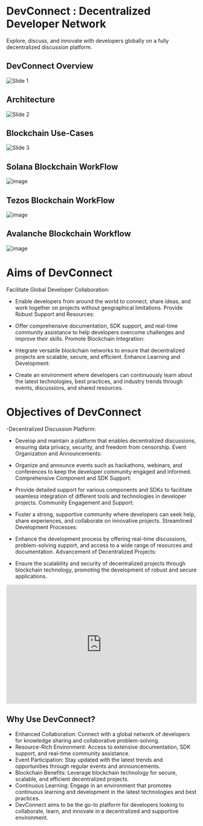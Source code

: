 # DevConnect : Decentralized Developer Network

Explore, discuss, and innovate with developers globally on a fully decentralized discussion platform.

## DevConnect Overview

![Slide 1](https://github.com/arpan-mondal/orbis/assets/66848339/4132f45f-f7d1-47b4-ae4b-b7513e3082f3)

## Architecture

![Slide 2](https://github.com/arpan-mondal/orbis/assets/66848339/91cb3573-2c26-4028-814d-db8c43da48c3)

## Blockchain Use-Cases

![Slide 3](https://github.com/arpan-mondal/orbis/assets/66848339/f7e3cc7c-3f49-4e13-80a9-7ca385738409)

## Solana Blockchain WorkFlow 

![image](https://github.com/arpan-mondal/orbis/assets/66848339/ec047b6d-bcc9-486c-8ebc-5a7d15b0224c)

## Tezos Blockchain WorkFlow 

![image](https://github.com/arpan-mondal/orbis/assets/66848339/0e3c62b9-4682-43ff-a426-b8eaf8aadd36)

## Avalanche Blockchain Workflow 

![image](https://github.com/arpan-mondal/orbis/assets/66848339/81aaf4c3-1ddb-4535-b38e-264e9b05dce0)

# Aims of DevConnect
Facilitate Global Developer Collaboration:

- Enable developers from around the world to connect, share ideas, and work together on projects without geographical limitations.
Provide Robust Support and Resources:

- Offer comprehensive documentation, SDK support, and real-time community assistance to help developers overcome challenges and improve their skills.
Promote Blockchain Integration:

- Integrate versatile blockchain networks to ensure that decentralized projects are scalable, secure, and efficient.
Enhance Learning and Development:

- Create an environment where developers can continuously learn about the latest technologies, best practices, and industry trends through events, discussions, and shared resources.

# Objectives of DevConnect

-Decentralized Discussion Platform:

- Develop and maintain a platform that enables decentralized discussions, ensuring data privacy, security, and freedom from censorship.
Event Organization and Announcements:

- Organize and announce events such as hackathons, webinars, and conferences to keep the developer community engaged and informed.
Comprehensive Component and SDK Support:

- Provide detailed support for various components and SDKs to facilitate seamless integration of different tools and technologies in developer projects.
Community Engagement and Support:

- Foster a strong, supportive community where developers can seek help, share experiences, and collaborate on innovative projects.
Streamlined Development Processes:

- Enhance the development process by offering real-time discussions, problem-solving support, and access to a wide range of resources and documentation.
Advancement of Decentralized Projects:

- Ensure the scalability and security of decentralized projects through blockchain technology, promoting the development of robust and secure applications.

<div style="position: relative; padding-bottom: 62.5%; height: 0;"><iframe src="https://www.loom.com/embed/b8a621f4431d440a83df47f3473ec139?sid=cd3c8512-e5f0-4681-ad89-322604e8fa43" frameborder="0" webkitallowfullscreen mozallowfullscreen allowfullscreen style="position: absolute; top: 0; left: 0; width: 100%; height: 100%;"></iframe></div>

## Why Use DevConnect?
- Enhanced Collaboration: Connect with a global network of developers for knowledge sharing and collaborative problem-solving.
- Resource-Rich Environment: Access to extensive documentation, SDK support, and real-time community assistance.
- Event Participation: Stay updated with the latest trends and opportunities through regular events and announcements.
- Blockchain Benefits: Leverage blockchain technology for secure, scalable, and efficient decentralized projects.
- Continuous Learning: Engage in an environment that promotes continuous learning and development in the latest technologies and best practices.
- DevConnect aims to be the go-to platform for developers looking to collaborate, learn, and innovate in a decentralized and supportive environment.












